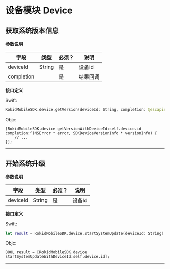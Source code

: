 # 设备模块 Device

## 获取系统版本信息

**参数说明**

| 字段    | 类型   | 必须？| 说明 |
| ------ | ----- | ----- | ----- |
| deviceId | String | 是 | 设备Id |
| completion |   | 是 | 结果回调 |

**接口定义**

Swift:

```swift
RokidMobileSDK.device.getVersion(deviceId: String, completion: @escaping (_ error: Error?, _ versionInfo: RKDeviceVersionInfo?) -> Void )
```

Objc:

```objc
[RokidMobileSDK.device getVersionWithDeviceId:self.device.id completion:^(NSError * error, SDKDeviceVersionInfo * versionInfo) {
    // ...
}];
```

---

## 开始系统升级

**参数说明**

| 字段    | 类型   | 必须？| 说明 |
| ------ | ----- | ----- | ----- |
| deviceId | String | 是 | 设备Id |

**接口定义**

Swift:

```swift
let result = RokidMobileSDK.device.startSystemUpdate(deviceId: String)
```

Objc:

```objc
BOOL result = [RokidMobileSDK.device startSystemUpdateWithDeviceId:self.device.id];
```
---

